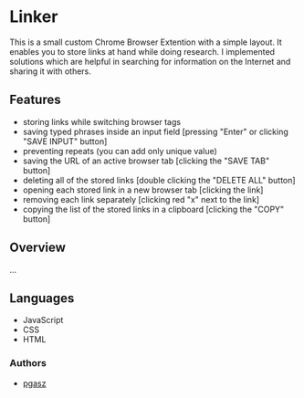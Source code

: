 # Linker
This is a small custom Chrome Browser Extention with a simple layout. It enables you to store links at hand while doing research. I implemented solutions which are helpful in searching for information on the Internet and sharing it with others.

## Features
- storing links while switching browser tags
- saving typed phrases inside an input field [pressing "Enter" or clicking "SAVE INPUT" button]
- preventing repeats (you can add only unique value)
- saving the URL of an active browser tab [clicking the "SAVE TAB" button]
- deleting all of the stored links [double clicking the "DELETE ALL" button]
- opening each stored link in a new browser tab [clicking the link]
- removing each link separately [clicking red "x" next to the link]
- copying the list of the stored links in a clipboard [clicking the "COPY" button]

## Overview
...

## Languages
- JavaScript
- CSS
- HTML

### Authors
- [pgasz](https://github.com/pgasz "pgasz")
